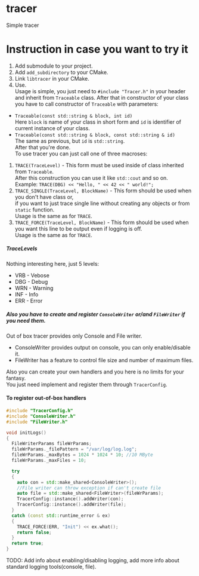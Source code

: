 # tracer
Simple tracer

# Instruction in case you want to try it
1. Add submodule to your project.
2. Add `add_subdirectory` to your CMake.
3. Link `libtracer` in your CMake.
4. Use.  
Usage is simple, you just need to `#include "Tracer.h"` in your header and inherit from `Traceable` class.
After that in constructor of your class you have to call constructor of `Traceable` with parameters:  
- `Traceable(const std::string & block, int id)`  
Here `block` is name of your class in short form and `id` is identifier of current instance of your class.
- `Traceable(const std::string & block, const std::string & id)`  
The same as previous, but `id` is `std::string`.  
After that you're done.  
To use tracer you can just call one of three macroses:  
1. `TRACE(TraceLevel)` - This form must be used inside of class inherited from `Traceable`.  
After this construction you can use it like `std::cout` and so on.  
Example: `TRACE(DBG) << "Hello, " << 42 << " world!";`  
2. `TRACE_SINGLE(TraceLevel, BlockName)` - This form should be used when you don't have class or,  
if you want to just trace single line without creating any objects or from `static` function.  
Usage is the same as for `TRACE`.
3. `TRACE_FORCE(TraceLevel, BlockName)` - This form should be used when you want this line to be output even if logging is off.  
Usage is the same as for `TRACE`.  
##### TraceLevels  
Nothing interesting here, just 5 levels:
- VRB - Vebose  
- DBG - Debug  
- WRN - Warning  
- INF - Info  
- ERR - Error  
##### Also you have to create and register `ConsoleWriter` or/and `FileWriter` if you need them.  
Out of box tracer provides only Console and File writer.
- ConsoleWriter provides output on console, you can only enable/disable it.  
- FileWriter has a feature to control file size and number of maximum files.  
  
Also you can create your own handlers and you here is no limits for your fantasy.  
You just need implement and register them through `TracerConfig`.  

#### To register out-of-box handlers  
```cpp
#include "TracerConfig.h"
#include "ConsoleWriter.h"
#include "FileWriter.h"

void initLogs()
{
  FileWriterParams fileWrParams;
  fileWrParams._filePattern = "/var/log/log.log";
  fileWrParams._maxBytes = 1024 * 1024 * 10; //10 MByte
  fileWrParams._maxFiles = 10;

  try
  {
    auto con = std::make_shared<ConsoleWriter>();
    //File writer can throw exception if can't create file
    auto file = std::make_shared<FileWriter>(fileWrParams);
    TracerConfig::instance().addWriter(con);
    TracerConfig::instance().addWriter(file);
  }
  catch (const std::runtime_error & ex)
  {
    TRACE_FORCE(ERR, "Init") << ex.what();
    return false;
  }
  return true;
}
```

TODO: Add info about enabling/disabling logging, add more info about standard logging tools(console, file).
